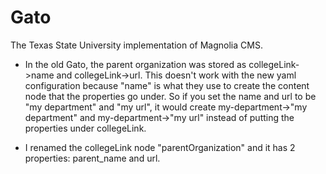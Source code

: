 # Gato
The Texas State University implementation of Magnolia CMS.

* In the old Gato, the parent organization was stored as collegeLink->name and collegeLink->url.  This doesn't work
  with the new yaml configuration because "name" is what they use to create the content node that the properties go under.
  So if you set the name and url to be "my department" and "my url", it would create my-department->"my department" and 
  my-department->"my url" instead of putting the properties under collegeLink.
  
* I renamed the collegeLink node "parentOrganization" and it has 2 properties: parent_name and url.